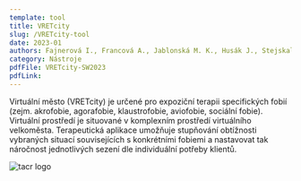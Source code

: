 ```yaml
---
template: tool
title: VRETcity
slug: /VRETcity-tool
date: 2023-01
authors: Fajnerová I., Francová A., Jablonská M. K., Husák J., Stejskal J., Kotek M.
category: Nástroje
pdfFile: VRETcity-SW2023
pdfLink:
---
```


Virtuální město (VRETcity) je určené pro expoziční terapii specifických fobií (zejm. akrofobie, agorafobie, klaustrofobie, aviofobie, sociální fobie). Virtuální prostředí je situované v komplexním prostředí virtuálního velkoměsta. Terapeutická aplikace umožňuje stupňování obtížnosti vybraných situací souvisejících s konkrétními fobiemi a nastavovat tak náročnost jednotlivých sezení dle individuální potřeby klientů.

  ![tacr logo](/logo-tacr.png)
